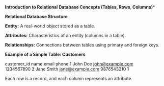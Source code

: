 **Introduction to Relational Database Concepts (Tables, Rows, Columns)***

**Relational Database Structure**

**Entity:** A real-world object stored as a table.

**Attributes:** Characteristics of an entity (columns in a table).

**Relationships:** Connections between tables using primary and foreign keys.

**Example of a Simple Table: Customers**

customer_id  name        email               phone
1            John Doe    john@example.com    1234567890 
2            Jane Smith  jane@example.com     9876543210
1

Each row is a record, and each column represents an attribute.